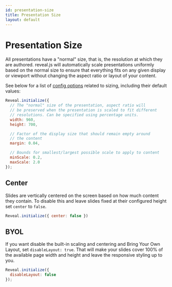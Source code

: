 ```yaml
---
id: presentation-size
title: Presentation Size
layout: default
---
```


# Presentation Size

All presentations have a "normal" size, that is, the resolution at which they are authored. reveal.js will automatically scale presentations uniformly based on the normal size to ensure that everything fits on any given display or viewport without changing the aspect ratio or layout of your content.

See below for a list of [config options](/api/options) related to sizing, including their default values:

```javascript
Reveal.initialize({
  // The "normal" size of the presentation, aspect ratio will
  // be preserved when the presentation is scaled to fit different
  // resolutions. Can be specified using percentage units.
  width: 960,
  height: 700,

  // Factor of the display size that should remain empty around
  // the content
  margin: 0.04,

  // Bounds for smallest/largest possible scale to apply to content
  minScale: 0.2,
  maxScale: 2.0
});
```

## Center

Slides are vertically centered on the screen based on how much content they contain. To disable this and leave slides fixed at their configured height set `center` to `false`.
```js
Reveal.initialize({ center: false })
```

## BYOL

If you want disable the built-in scaling and centering and Bring Your Own Layout, set `disableLayout: true`. That will make your slides cover 100% of the available page width and height and leave the responsive styling up to you.

```javascript
Reveal.initialize({
  disableLayout: false
});
```